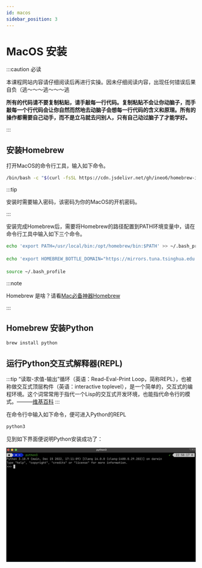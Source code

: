 ```yaml
---
id: macos
sidebar_position: 3
---
```


# MacOS 安装

:::caution 必读

本课程网站内容请仔细阅读后再进行实操。因未仔细阅读内容，出现任何错误后果自负（逃～～～逃～～～逃

**所有的代码请不要复制粘贴，请手敲每一行代码。复制粘贴不会让你动脑子，而手敲每一个行代码会让你自然而然地去动脑子会想每一行代码的含义和原理。所有的操作都需要自己动手，而不是立马就去问别人，只有自己动过脑子了才能学好。**

:::

## 安装Homebrew

打开MacOS的命令行工具，输入如下命令。

```bash
/bin/bash -c "$(curl -fsSL https://cdn.jsdelivr.net/gh/ineo6/homebrew-install/install.sh)"
```

:::tip

安装时需要输入密码，该密码为你的MacOS的开机密码。

:::

安装完成Homebrew后，需要将Homebrew的路径配置到PATH环境变量中，请在命令行工具中输入如下三个命令。

```bash
echo 'export PATH=/usr/local/bin:/opt/homebrew/bin:$PATH' >> ~/.bash_profile

echo 'export HOMEBREW_BOTTLE_DOMAIN="https://mirrors.tuna.tsinghua.edu.cn/homebrew-bottles"' >> ~/.bash_profile

source ~/.bash_profile
```

:::note

Homebrew 是啥？请看[Mac必备神器Homebrew](https://zhuanlan.zhihu.com/p/59805070)

:::

## Homebrew 安装Python

```bash
brew install python
```

## 运行Python交互式解释器(REPL)

:::tip
“读取-求值-输出”循环（英语：Read-Eval-Print Loop，简称REPL），也被称做交互式顶层构件（英语：interactive toplevel），是一个简单的，交互式的编程环境。这个词常常用于指代一个Lisp的交互式开发环境，也能指代命令行的模式。———[维基百科](https://zh.m.wikipedia.org/zh-hans/%E8%AF%BB%E5%8F%96%EF%B9%A3%E6%B1%82%E5%80%BC%EF%B9%A3%E8%BE%93%E5%87%BA%E5%BE%AA%E7%8E%AF)
:::

在命令行中输入如下命令，便可进入Python的REPL
```bash
python3
```

见到如下界面便说明Python安装成功了：

![](./img/mac_python_repl.png)

